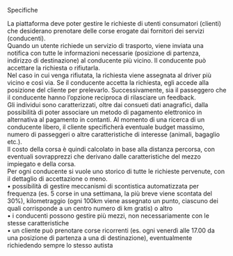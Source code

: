 Specifiche 

La piattaforma deve poter gestire le richieste di utenti consumatori (clienti) che 
desiderano prenotare delle corse erogate dai fornitori dei servizi (conducenti).  
Quando un utente richiede un servizio di trasporto, viene inviata una notifica con tutte le 
informazioni necessarie (posizione di partenza, indirizzo di destinazione) al conducente 
più vicino. Il conducente può accettare la richiesta o rifiutarla.  
Nel caso in cui venga rifiutata, la richiesta viene assegnata al driver più vicino e così via. 
Se il conducente accetta la richiesta, egli accede alla posizione del cliente per 
prelevarlo. Successivamente, sia il passeggero che il conducente hanno l’opzione 
reciproca di rilasciare un feedback.  
Gli individui sono caratterizzati, oltre dai consueti dati anagrafici, dalla possibilità di 
poter associare un metodo di pagamento elettronico in alternativa al pagamento in 
contanti. Al momento di una ricerca di un conducente libero, il cliente specificherà 
eventuale budget massimo, numero di passeggeri o altre caratteristiche di interesse 
(animali, bagaglio etc.).  
Il costo della corsa è quindi calcolato in base alla distanza percorsa, con eventuali 
sovrapprezzi che derivano dalle caratteristiche del mezzo impiegato e della corsa.  
Per ogni conducente si vuole uno storico di tutte le richieste pervenute, con il dettaglio 
di accettazione o meno.  
• possibilità di gestire meccanismi di scontistica automatizzata per frequenza (es. 5 
corse in una settimana, la più breve viene scontata del 30%), kilometraggio (ogni 
100km viene assegnato un punto, ciascuno dei quali corrisponde a un centro numero 
di km gratis) o altro  
• i conducenti possono gestire più mezzi, non necessariamente con le stesse 
caratteristiche  
• un cliente può prenotare corse ricorrenti (es. ogni venerdì alle 17.00 da una posizione 
di partenza a una di destinazione), eventualmente richiedendo sempre lo stesso autista 
